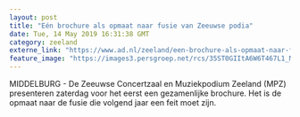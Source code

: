 ```yaml
---
layout: post
title: "Eén brochure als opmaat naar fusie van Zeeuwse podia"
date: Tue, 14 May 2019 16:31:38 GMT
category: zeeland
externe_link: "https://www.ad.nl/zeeland/een-brochure-als-opmaat-naar-fusie-van-zeeuwse-podia~a98d3fe7/"
feature_image: "https://images3.persgroep.net/rcs/35ST0GIItA6W6T467L1_MN4Y3NA/diocontent/148363007/_fitwidth/400/?appId=21791a8992982cd8da851550a453bd7f&quality=0.7"
---
```


MIDDELBURG - De Zeeuwse Concertzaal en Muziekpodium Zeeland (MPZ) presenteren zaterdag voor het eerst een gezamenlijke brochure. Het is de opmaat naar de fusie die volgend jaar een feit moet zijn.
